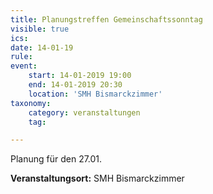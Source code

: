 ```yaml
---
title: Planungstreffen Gemeinschaftssonntag
visible: true
ics: 
date: 14-01-19
rule: 
event:
	start: 14-01-2019 19:00
	end: 14-01-2019 20:30
	location: 'SMH Bismarckzimmer'
taxonomy:
	category: veranstaltungen
	tag: 

---
```

Planung für den 27.01.


**Veranstaltungsort:** SMH Bismarckzimmer

